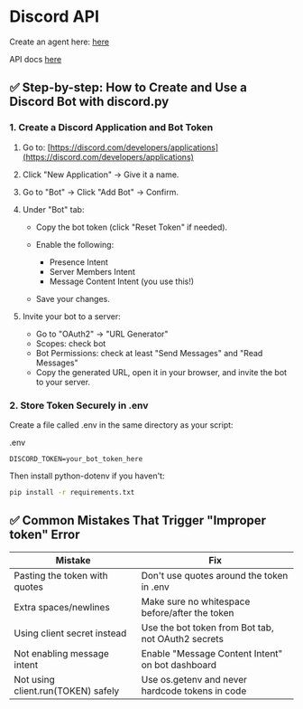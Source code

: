 # Discord API

Create an agent here: [here](https://discord.com/developers/applications)

API docs [here](https://discordpy.readthedocs.io/)


## ✅ Step-by-step: How to Create and Use a Discord Bot with discord.py

### 1. Create a Discord Application and Bot Token

1. Go to: [https://discord.com/developers/applications](https://discord.com/developers/applications)

2. Click "New Application" → Give it a name.

3. Go to "Bot" → Click "Add Bot" → Confirm.

4. Under "Bot" tab:

   * Copy the bot token (click "Reset Token" if needed).
   * Enable the following:

     * Presence Intent
     * Server Members Intent
     * Message Content Intent (you use this!)
   * Save your changes.

5. Invite your bot to a server:

   * Go to "OAuth2" → "URL Generator"
   * Scopes: check bot
   * Bot Permissions: check at least "Send Messages" and "Read Messages"
   * Copy the generated URL, open it in your browser, and invite the bot to your server.


### 2. Store Token Securely in .env

Create a file called .env in the same directory as your script:

.env

```env
DISCORD_TOKEN=your_bot_token_here
```

Then install python-dotenv if you haven't:

```bash
pip install -r requirements.txt
```

## ✅ Common Mistakes That Trigger "Improper token" Error

| Mistake                            | Fix                                                |
| ---------------------------------- | -------------------------------------------------- |
| Pasting the token with quotes      | Don't use quotes around the token in .env          |
| Extra spaces/newlines              | Make sure no whitespace before/after the token     |
| Using client secret instead        | Use the bot token from Bot tab, not OAuth2 secrets |
| Not enabling message intent        | Enable "Message Content Intent" on bot dashboard   |
| Not using client.run(TOKEN) safely | Use os.getenv and never hardcode tokens in code    |

